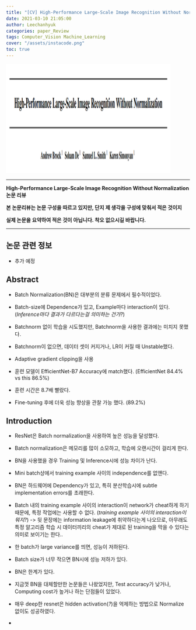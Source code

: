 ```yaml
---
title: "[CV] High-Performance Large-Scale Image Recognition Without Normalization"
date: 2021-03-10 21:05:00
author: Leechanhyuk
categories: paper_Review
tags: Computer_Vision Machine_Learning
cover: "/assets/instacode.png"
toc: true
---
```


<img src="/assets/image/High-performance/frontdoor.PNG" width="450px" height="300px" title="title" alt="title">


* * *

**High-Performance Large-Scale Image Recognition Without Normalization논문 리뷰**

**본 논문리뷰는 논문 구성을 따르고 있지만, 단지 제 생각을 구성에 맞춰서 적은 것이지**

**실제 논문을 요약하여 적은 것이 아닙니다. 착오 없으시길 바랍니다.**

* * *

## 논문 관련 정보

 - 추가 예정

## Abstract

 - Batch Normalization(BN)은 대부분의 분류 문제에서 필수적이었다.

 - Batch-size에 Dependence가 있고, Example마다 interaction이 있다. (*Inference마다 결과가 다르다는걸 의미하는 건가?*)

 - Batchnorm 없이 학습을 시도했지만, Batchnorm을 사용한 결과에는 미치지 못했다.

 - Batchnorm이 없으면, 데이터 셋이 커지거나, LR이 커질 때 Unstable했다.

 - Adaptive gradient clipping을 사용

 - 훈련 모델이 EfficientNet-B7 Accuracy에 match했다. (EfficientNet 84.4% vs this 86.5%)

 - 훈련 시간은 8.7배 빨랐다.

 - Fine-tuning 후에 더욱 성능 향상을 관찰 가능 했다. (89.2%)

## Introduction

 - ResNet은 Batch normalization을 사용하여 높은 성능을 달성했다.

 - Batch normalization은 메모리를 많이 소모하고, 학습에 오랜시간이 걸리게 한다.

 - BN을 사용했을 경우 Training 및 Inference시에 성능 차이가 난다.

 - Mini batch상에서 training example 사이의 independence를 없앤다.

 - BN은 하드웨어에 Dependency가 있고, 특히 분산학습시에 subtle implementation errors를 초래한다.

 - Batch 내의 training example 사이의 interaction이 network가 cheat하게 하기 때문에, 특정 작업에는 사용할 수 없다. (*training example 사이의 interaction이 뭐지?*) -> 뒷 문장에는 information leakage에 취약하다는게 나오므로, 아무래도 특정 알고리즘 학습 시 데이터끼리의 cheat가 제대로 된 training을 막을 수 있다는 의미로 보이기는 한다..

 - 한 batch가 large variance를 띄면, 성능이 저하된다.

 - Batch size가 너무 작으면 BN시에 성능 저하가 있다.

 - BN은 한계가 있다.

 - 지금껏 BN을 대체할만한 논문들은 나왔었지만, Test accuracy가 낮거나, Computing cost가 높거나 하는 단점들이 있었다.

 - 매우 deep한 resnet은 hidden activation(*?*)을 억제하는 방법으로 Normalize 없이도 성공하였다.

 - 











